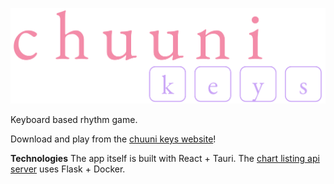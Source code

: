 <p align="center">
    <img src="src-tauri/resources/logo.png" alt="chuuni keys logo" width="700">
</p>

Keyboard based rhythm game.

Download and play from the [chuuni keys website](https://chuuni-keys.troylu.com/)!

**Technologies** 
The app itself is built with React + Tauri. The [chart listing api server](https://github.com/troylu8/chuuni-keys-server) uses Flask + Docker.
